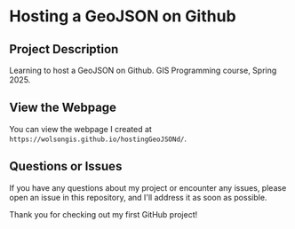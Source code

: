 # Hosting a GeoJSON on Github

## Project Description 
Learning to host a GeoJSON on Github. 
GIS Programming course, Spring 2025.


## View the Webpage  

You can view the webpage I created at `https://wolsongis.github.io/hostingGeoJSONd/`.  

## Questions or Issues  

If you have any questions about my project or encounter any issues, please open an issue in this repository, and I'll address it as soon as possible.  

Thank you for checking out my first GitHub project!  
